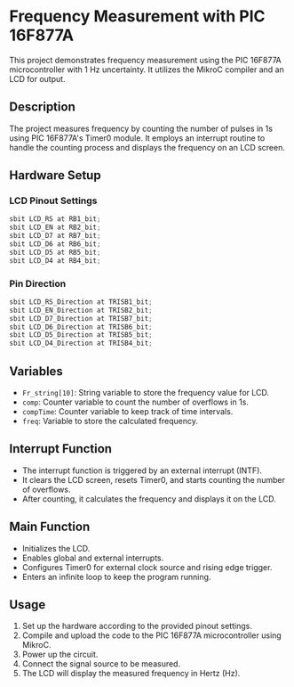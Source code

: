 # Frequency Measurement with PIC 16F877A

This project demonstrates frequency measurement using the PIC 16F877A microcontroller with 1 Hz uncertainty. It utilizes the MikroC compiler and an LCD for output.

## Description

The project measures frequency by counting the number of pulses in 1s using PIC 16F877A's Timer0 module. It employs an interrupt routine to handle the counting process and displays the frequency on an LCD screen.

## Hardware Setup

### LCD Pinout Settings
```c
sbit LCD_RS at RB1_bit;
sbit LCD_EN at RB2_bit;
sbit LCD_D7 at RB7_bit;
sbit LCD_D6 at RB6_bit;
sbit LCD_D5 at RB5_bit;
sbit LCD_D4 at RB4_bit;
```
### Pin Direction
```c
sbit LCD_RS_Direction at TRISB1_bit;
sbit LCD_EN_Direction at TRISB2_bit;
sbit LCD_D7_Direction at TRISB7_bit;
sbit LCD_D6_Direction at TRISB6_bit;
sbit LCD_D5_Direction at TRISB5_bit;
sbit LCD_D4_Direction at TRISB4_bit;
```
## Variables
- `Fr_string[10]`: String variable to store the frequency value for LCD.
- `comp`: Counter variable to count the number of overflows in 1s.
- `compTime`: Counter variable to keep track of time intervals.
- `freq`: Variable to store the calculated frequency.

## Interrupt Function
- The interrupt function is triggered by an external interrupt (INTF).
- It clears the LCD screen, resets Timer0, and starts counting the number of overflows.
- After counting, it calculates the frequency and displays it on the LCD.

## Main Function
- Initializes the LCD.
- Enables global and external interrupts.
- Configures Timer0 for external clock source and rising edge trigger.
- Enters an infinite loop to keep the program running.

## Usage
1. Set up the hardware according to the provided pinout settings.
2. Compile and upload the code to the PIC 16F877A microcontroller using MikroC.
3. Power up the circuit.
4. Connect the signal source to be measured.
5. The LCD will display the measured frequency in Hertz (Hz).
